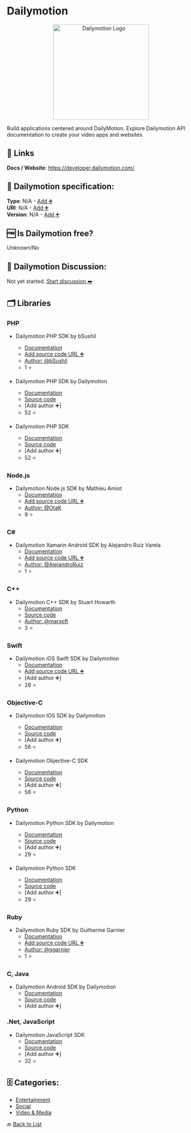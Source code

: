 # Dailymotion
<p align="center">
    <img width="256" src="https://raw.githubusercontent.com/apis-list/apis-list/main/apis/dailymotion/logo_256x256.png" alt="Dailymotion Logo"/>
</p>
Build applications centered around DailyMotion. Explore Dailymotion API documentation to create your video apps and websites

##  🔗 Links
**Docs / Website**: https://developer.dailymotion.com/

## 🧬 Dailymotion specification:
**Type**: N/A - [Add ➕](https://github.com/apis-list/apis-list/edit/main/apis-list.yaml)  
**URI**: N/A - [Add ➕](https://github.com/apis-list/apis-list/edit/main/apis-list.yaml)  
**Version**: N/A - [Add ➕](https://github.com/apis-list/apis-list/edit/main/apis-list.yaml)

## 🆓 Is Dailymotion free?
 Unknown/No 

## 💬 Dailymotion Discussion:
Not yet started. [Start discussion ➡️](https://github.com/apis-list/apis-list/discussions/new)

## 🗂️ Libraries
### PHP
- Dailymotion PHP SDK by bSushil
    - [Documentation](https://github.com/bSushil/dailymotion)
    - [Add source code URL ➕]()
    - [Author: @bSushil](https://github.com/bSushil)
    - 1 ⭐

- Dailymotion PHP SDK by Dailymotion
    - [Documentation](https://developer.dailymotion.com/tools/sdks#sdk-php)
    - [Source code](https://github.com/dailymotion/dailymotion-sdk-php)
    - [Add author ➕]
    - 52 ⭐

- Dailymotion PHP SDK
    - [Documentation](http://developer.dailymotion.com/documentation#sdk-php)
    - [Source code](https://github.com/dailymotion/dailymotion-sdk-php)
    - [Add author ➕]
    - 52 ⭐

### Node.js
- Dailymotion Node.js SDK by Mathieu Amiot
    - [Documentation](https://github.com/OtaK/dailymotion-sdk-node)
    - [Add source code URL ➕]()
    - [Author: @OtaK](https://github.com/OtaK)
    - 9 ⭐

### C#
- Dailymotion Xamarin Android SDK by Alejandro Ruiz Varela
    - [Documentation](https://github.com/AlejandroRuiz/Xamarin-Dailymotion-Android)
    - [Add source code URL ➕]()
    - [Author: @AlejandroRuiz](https://github.com/AlejandroRuiz)
    - 1 ⭐

### C++
- Dailymotion C++ SDK by Stuart Howarth
    - [Documentation](http://marxoft.co.uk/doc/qdailymotion/index.html)
    - [Source code](https://github.com/marxoft/qdailymotion)
    - [Author: @marxoft](https://github.com/marxoft)
    - 3 ⭐

### Swift
- Dailymotion iOS Swift SDK by Dailymotion
    - [Documentation](https://github.com/dailymotion/dailymotion-swift-player-sdk-ios)
    - [Add source code URL ➕]()
    - [Add author ➕]
    - 28 ⭐

### Objective-C
- Dailymotion IOS SDK by Dailymotion
    - [Documentation](https://developer.dailymotion.com/tools/sdks#sdk-objective-c)
    - [Source code](https://github.com/dailymotion/dailymotion-player-sdk-ios)
    - [Add author ➕]
    - 56 ⭐

- Dailymotion Objective-C SDK
    - [Documentation](http://dailymotion.github.io/dailymotion-sdk-objc/html/index.html)
    - [Source code](https://github.com/dailymotion/dailymotion-sdk-objc)
    - [Add author ➕]
    - 56 ⭐

### Python
- Dailymotion Python SDK by Dailymotion
    - [Documentation](https://developer.dailymotion.com/tools/sdks#sdk-python)
    - [Source code](https://github.com/dailymotion/dailymotion-sdk-python)
    - [Add author ➕]
    - 29 ⭐

- Dailymotion Python SDK
    - [Documentation](http://developer.dailymotion.com/documentation#sdk-python)
    - [Source code](https://github.com/dailymotion/dailymotion-sdk-python)
    - [Add author ➕]
    - 29 ⭐

### Ruby
- Dailymotion Ruby SDK by Guilherme Garnier
    - [Documentation](https://github.com/ggarnier/dailymotion-api-client)
    - [Add source code URL ➕]()
    - [Author: @ggarnier](https://github.com/ggarnier)
    - 1 ⭐

### C, Java
- Dailymotion Android SDK by Dailymotion
    - [Documentation](https://developer.dailymotion.com/tools/sdks#sdk-android)
    - [Source code](https://developer.dailymotion.com/tools/sdks#sdk-android)
    - [Add author ➕]

### .Net, JavaScript
- Dailymotion JavaScript SDK
    - [Documentation](http://developer.dailymotion.com/documentation#sdk-javascript)
    - [Source code](https://github.com/dailymotion/dailymotion-sdk-js)
    - [Add author ➕]
    - 32 ⭐


## 🗄️ Categories:
- [Entertainment](https://github.com/apis-list/apis-list#entertainment-)
- [Social](https://github.com/apis-list/apis-list#social-)
- [Video & Media](https://github.com/apis-list/apis-list#video--media-)

🔙  [Back to List](https://github.com/apis-list/apis-list)
